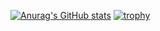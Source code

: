 [![Anurag's GitHub stats](https://github-readme-stats.vercel.app/api?username=anuraghazra
)](https://github.com/anuraghazra/github-readme-stats)
[![trophy](https://github-profile-trophy.vercel.app/?username=ryo-ma)](https://github.com/ryo-ma/github-profile-trophy)
